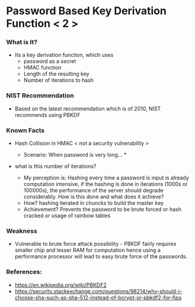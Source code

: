 # Password Based Key Derivation Function < 2 >

### What is It?
* Its a key derivation function, which uses
  - password as a secret
  - HMAC function
  - Length of the resulting key
  - Number of iterations to hash 

### NIST Recommendation
* Based on the latest recommendation which is of 2010, NIST recommends using PBKDF

### Known Facts 

* Hash Collision in HMAC < not a security vulnerability >
  - Scenario: When password is very long...
    * 

* what is this number of iterations?
  - My perception is: Hashing every time a password is input is already computation intensive, if the hashing is done in iterations (1000s or 100000s), the performance of the server should degrade considerably. How is this done and what does it achieve?
  - How? hashing iterated in chuncks to build the master key
  - Achievement? Prevents the password to be brute forced or hash cracked or usage of rainbow tables

### Weakness
* Vulnerable to brute force attack possibility - PBKDF fairly requires smaller chip and lesser RAM for computation hence using a performance processor will lead to easy brute force of the passwords. 

### References:
* https://en.wikipedia.org/wiki/PBKDF2
* https://security.stackexchange.com/questions/98214/why-should-i-choose-sha-such-as-sha-512-instead-of-bcrypt-or-pbkdf2-for-fips

